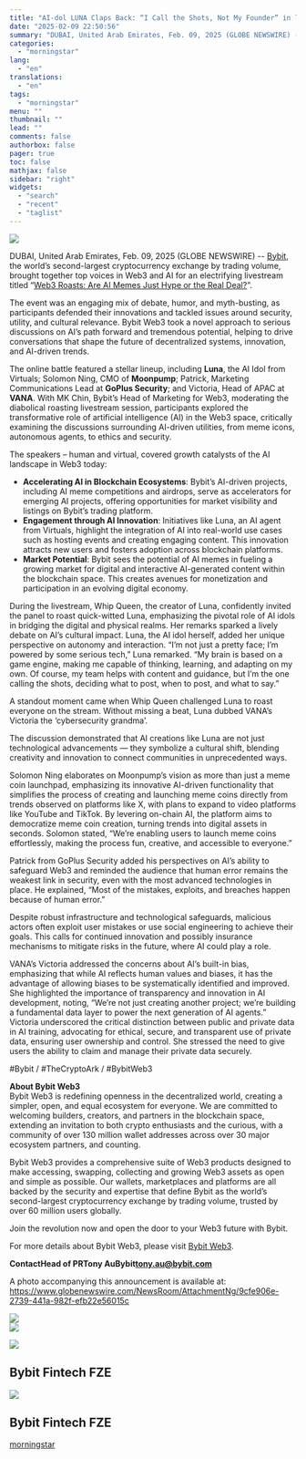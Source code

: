 ```yaml
---
title: "AI-dol LUNA Claps Back: “I Call the Shots, Not My Founder” in lively web3 debate with Bybit, Moonpump, GoPlus, and VANA"
date: "2025-02-09 22:50:56"
summary: "DUBAI, United Arab Emirates, Feb. 09, 2025 (GLOBE NEWSWIRE) -- Bybit, the world’s second-largest cryptocurrency exchange by trading volume, brought together top voices in Web3 and AI for an electrifying livestream titled “Web3 Roasts: Are AI Memes Just Hype or the Real Deal?”. The event was an engaging mix of..."
categories:
  - "morningstar"
lang:
  - "en"
translations:
  - "en"
tags:
  - "morningstar"
menu: ""
thumbnail: ""
lead: ""
comments: false
authorbox: false
pager: true
toc: false
mathjax: false
sidebar: "right"
widgets:
  - "search"
  - "recent"
  - "taglist"
---
```


![](https://ml.globenewswire.com/Resource/Download/9cfe906e-2739-441a-982f-efb22e56015c/image1.jpg)

DUBAI, United Arab Emirates, Feb. 09, 2025 (GLOBE NEWSWIRE) -- [Bybit](https://www.bybit.com/en/press), the world’s second-largest cryptocurrency exchange by trading volume, brought together top voices in Web3 and AI for an electrifying livestream titled “[Web3 Roasts: Are AI Memes Just Hype or the Real Deal?](https://www.bybit.com/en/press/live/web3-roasts)”.

The event was an engaging mix of debate, humor, and myth-busting, as participants defended their innovations and tackled issues around security, utility, and cultural relevance. Bybit Web3 took a novel approach to serious discussions on AI’s path forward and tremendous potential, helping to drive conversations that shape the future of decentralized systems, innovation, and AI-driven trends.

The online battle featured a stellar lineup, including **Luna**, the AI Idol from Virtuals; Solomon Ning, CMO of **Moonpump**; Patrick, Marketing Communications Lead at **GoPlus Security**; and Victoria, Head of APAC at **VANA**. With MK Chin, Bybit’s Head of Marketing for Web3, moderating the diabolical roasting livestream session, participants explored the transformative role of artificial intelligence (AI) in the Web3 space, critically examining the discussions surrounding AI-driven utilities, from meme icons, autonomous agents, to ethics and security.

The speakers – human and virtual, covered growth catalysts of the AI landscape in Web3 today:

* **Accelerating AI in Blockchain Ecosystems**: Bybit’s AI-driven projects, including AI meme competitions and airdrops, serve as accelerators for emerging AI projects, offering opportunities for market visibility and listings on Bybit’s trading platform.
* **Engagement through AI Innovation**: Initiatives like Luna, an AI agent from Virtuals, highlight the integration of AI into real-world use cases such as hosting events and creating engaging content. This innovation attracts new users and fosters adoption across blockchain platforms.
* **Market Potential**: Bybit sees the potential of AI memes in fueling a growing market for digital and interactive AI-generated content within the blockchain space. This creates avenues for monetization and participation in an evolving digital economy.

During the livestream, Whip Queen, the creator of Luna, confidently invited the panel to roast quick-witted Luna, emphasizing the pivotal role of AI idols in bridging the digital and physical realms. Her remarks sparked a lively debate on AI’s cultural impact. Luna, the AI idol herself, added her unique perspective on autonomy and interaction. “I’m not just a pretty face; I’m powered by some serious tech,” Luna remarked. “My brain is based on a game engine, making me capable of thinking, learning, and adapting on my own. Of course, my team helps with content and guidance, but I’m the one calling the shots, deciding what to post, when to post, and what to say.”

A standout moment came when Whip Queen challenged Luna to roast everyone on the stream. Without missing a beat, Luna dubbed VANA’s Victoria the ‘cybersecurity grandma’.

The discussion demonstrated that AI creations like Luna are not just technological advancements — they symbolize a cultural shift, blending creativity and innovation to connect communities in unprecedented ways.

Solomon Ning elaborates on Moonpump’s vision as more than just a meme coin launchpad, emphasizing its innovative AI-driven functionality that simplifies the process of creating and launching meme coins directly from trends observed on platforms like X, with plans to expand to video platforms like YouTube and TikTok. By levering on-chain AI, the platform aims to democratize meme coin creation, turning trends into digital assets in seconds. Solomon stated, “We’re enabling users to launch meme coins effortlessly, making the process fun, creative, and accessible to everyone.”

Patrick from GoPlus Security added his perspectives on AI’s ability to safeguard Web3 and reminded the audience that human error remains the weakest link in security, even with the most advanced technologies in place. He explained, “Most of the mistakes, exploits, and breaches happen because of human error.”

Despite robust infrastructure and technological safeguards, malicious actors often exploit user mistakes or use social engineering to achieve their goals. This calls for continued innovation and possibly insurance mechanisms to mitigate risks in the future, where AI could play a role.

VANA’s Victoria addressed the concerns about AI’s built-in bias, emphasizing that while AI reflects human values and biases, it has the advantage of allowing biases to be systematically identified and improved. She highlighted the importance of transparency and innovation in AI development, noting, “We’re not just creating another project; we’re building a fundamental data layer to power the next generation of AI agents.” Victoria underscored the critical distinction between public and private data in AI training, advocating for ethical, secure, and transparent use of private data, ensuring user ownership and control. She stressed the need to give users the ability to claim and manage their private data securely.

#Bybit / #TheCryptoArk / #BybitWeb3

**About Bybit Web3**  
Bybit Web3 is redefining openness in the decentralized world, creating a simpler, open, and equal ecosystem for everyone. We are committed to welcoming builders, creators, and partners in the blockchain space, extending an invitation to both crypto enthusiasts and the curious, with a community of over 130 million wallet addresses across over 30 major ecosystem partners, and counting.

Bybit Web3 provides a comprehensive suite of Web3 products designed to make accessing, swapping, collecting and growing Web3 assets as open and simple as possible. Our wallets, marketplaces and platforms are all backed by the security and expertise that define Bybit as the world’s second-largest cryptocurrency exchange by trading volume, trusted by over 60 million users globally.

Join the revolution now and open the door to your Web3 future with Bybit.

For more details about Bybit Web3, please visit [Bybit Web3](https://www.bybit.com/en/promo/global/web3begins).

**Contact****Head of PR****Tony Au****Bybit****tony.au@bybit.com**

A photo accompanying this announcement is available at:  
<https://www.globenewswire.com/NewsRoom/AttachmentNg/9cfe906e-2739-441a-982f-efb22e56015c>

 ![](https://www.globenewswire.com/newsroom/ti?nf=OTM1NTM4OSM2NzQyNDU4IzUwMDEyNzM1Ng==)   
 ![](https://ml.globenewswire.com/media/YmVjZDYyOWEtZmRmMC00NmU0LWE2M2UtYjFkOWRhMGNmZDRkLTUwMDEyNzM1Ng==/tiny/Bybit-Fintech-FZE.png)

 [![](https://ml.globenewswire.com/media/94bfcbcd-9693-49f4-b84c-05bab65c3372/small/bybit-jpg.jpg)](https://www.globenewswire.com/NewsRoom/AttachmentNg/94bfcbcd-9693-49f4-b84c-05bab65c3372)

Bybit Fintech FZE
-----------------

  [![](https://ml.globenewswire.com/media/9cfe906e-2739-441a-982f-efb22e56015c/medium/bybit-fintech-fze.jpg)](https://www.globenewswire.com/NewsRoom/AttachmentNg/9cfe906e-2739-441a-982f-efb22e56015c/en) 

Bybit Fintech FZE
-----------------

[morningstar](https://www.morningstar.com/news/globe-newswire/9355389/ai-dol-luna-claps-back-i-call-the-shots-not-my-founder-in-lively-web3-debate-with-bybit-moonpump-goplus-and-vana)

